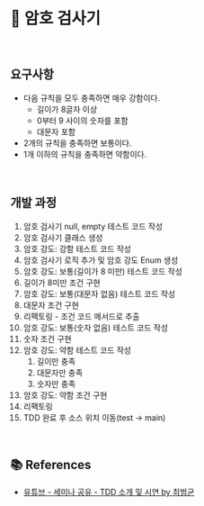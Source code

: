 # 🔐 암호 검사기

<br>

## 요구사항
- 다음 규칙을 모두 충족하면 매우 강함이다.
  - 길이가 8글자 이상
  - 0부터 9 사이의 숫자를 포함
  - 대문자 포함
- 2개의 규칙을 충족하면 보통이다.
- 1개 이하의 규칙을 충족하면 약함이다.

<br>

## 개발 과정
1. 암호 검사기 null, empty 테스트 코드 작성
2. 암호 검사기 클래스 생성
3. 암호 강도: 강함 테스트 코드 작성
4. 암호 검사기 로직 추가 및 암호 강도 Enum 생성
5. 암호 강도: 보통(길이가 8 미만) 테스트 코드 작성
6. 길이가 8미만 조건 구현
7. 암호 강도: 보통(대문자 없음) 테스트 코드 작성 
8. 대문자 조건 구현
9. 리팩토링 - 조건 코드 메서드로 추출
10. 암호 강도: 보통(숫자 없음) 테스트 코드 작성
11. 숫자 조건 구현
12. 암호 강도: 약함 테스트 코드 작성
    1. 길이만 충족
    2. 대문자만 충족
    3. 숫자만 충족
13. 암호 강도: 약함 조건 구현
14. 리팩토링
15. TDD 완료 후 소스 위치 이동(test -> main)

<br>

## 📚 References
- [유튜브 - 세미나 공유 - TDD 소개 및 시연 by 최범균](https://www.youtube.com/watch?v=6Vt-wKPBbuc&list=PLwouWTPuIjUj_QqgXlFsqjUwyC0-5dZ_q&index=6)